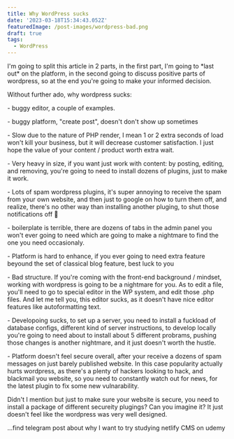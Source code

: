 ```yaml
---
title: Why WordPress sucks
date: '2023-03-18T15:34:43.052Z'
featuredImage: /post-images/wordpress-bad.png
draft: true
tags:
  - WordPress
---
```


I'm going to split this article in 2 parts, in the first part, I'm going to \*last out\* on the platform, in the second going to discuss positive parts of wordpress, so at the end you're going to make your informed decision.

Without further ado, why wordpress sucks:

\- buggy editor, a couple of examples.

\- buggy platform, "create post", doesn't don't show up sometimes

\- Slow due to the nature of PHP render, I mean 1 or 2 extra seconds of load won't kill your business, but it will decrease customer satisfaction. I just hope the value of your content / product worth extra wait.

\- Very heavy in size, if you want just work with content: by posting, editing, and removing, you're going to need to install dozens of plugins, just to make it work.

\- Lots of spam wordpress plugins, it's super annoying to receive the spam from your own website, and then just to google on how to turn them off, and realize, there's no other way than installing another pluging, to shut those notifications off 🤯

\- boilerplate is terrible, there are dozens of tabs in the admin panel you won't ever going to need which are going to make a nightmare to find the one you need occasionaly.

\- Platform is hard to enhance, if you ever going to need extra feature beyound the set of classical blog feature, best luck to you

\- Bad structure. If you're coming with the front-end background / mindset, working with wordpress is going to be a nightmare for you. As to edit a file, you'll need to go to special editor in the WP system, and edit those .php files. And let me tell you, this editor sucks, as it doesn't have nice editor features like autoformatting text.

\- Developoing sucks, to set up a server, you need to install a fuckload of database configs, different kind of server instructions, to develop locally you're going to need about to install about 5 different probrams, pushing those changes is another nightmare, and it just doesn't worth the hustle.

\- Platform doesn't feel secure overall, after your receive a dozens of spam messages on just barely published website. In this case popularity actually hurts wordpress, as there's a plenty of hackers looking to hack, and blackmail you website, so you need to constantly watch out for news, for the latest plugin to fix some new vulnarability. 

Didn't I mention but just to make sure your website is secure, you need to install a package of different secureity plugings? Can you imagine it? It just doesn't feel like the wordpress was very well designed.

...find telegram post about why I want to try studying netlify CMS on udemy
